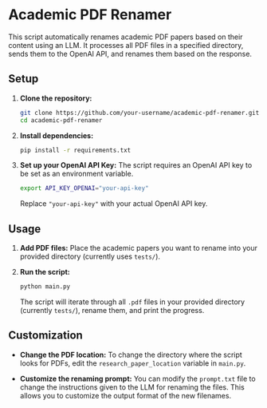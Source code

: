 # Academic PDF Renamer

This script automatically renames academic PDF papers based on their content using an LLM. It processes all PDF files in a specified directory, sends them to the OpenAI API, and renames them based on the response.

## Setup

1.  **Clone the repository:**
    ```bash
    git clone https://github.com/your-username/academic-pdf-renamer.git
    cd academic-pdf-renamer
    ```

2.  **Install dependencies:**
    ```bash
    pip install -r requirements.txt
    ```

3.  **Set up your OpenAI API Key:**
    The script requires an OpenAI API key to be set as an environment variable.
    ```bash
    export API_KEY_OPENAI="your-api-key"
    ```
    Replace `"your-api-key"` with your actual OpenAI API key.

## Usage

1.  **Add PDF files:**
    Place the academic papers you want to rename into your provided directory (currently uses `tests/`).

2.  **Run the script:**
    ```bash
    python main.py
    ```
    The script will iterate through all `.pdf` files in your provided directory (currently `tests/`), rename them, and print the progress.

## Customization

-   **Change the PDF location:**
    To change the directory where the script looks for PDFs, edit the `research_paper_location` variable in `main.py`.

-   **Customize the renaming prompt:**
    You can modify the `prompt.txt` file to change the instructions given to the LLM for renaming the files. This allows you to customize the output format of the new filenames.
